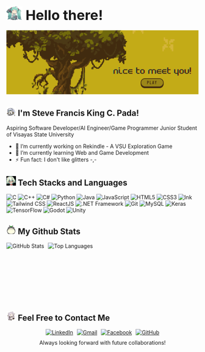 ## <img src="images/miku-wave.gif" height=36px><span style="font-size: 36px;"> Hello there! </span> 

![Github Header](images/Steve%20Francis%20King%20C.%20Pada.png)



## <img src="images/frieren.gif" height=25px width=25px alt="frierering"> I'm Steve Francis King C. Pada!
Aspiring Software Developer/AI Engineer/Game Programmer Junior Student of Visayas State University 


- 🔭 I’m currently working on Rekindle - A VSU Exploration Game
- 🌱 I’m currently learning Web and Game Development
- ⚡ Fun fact: I don't like glitters -,-

## <img src="images/sucrosee.gif" height=25px width=25px alt="frierering"> Tech Stacks and Languages
![C](https://img.shields.io/badge/C-A8B9CC?style=for-the-badge&logo=c&logoColor=white)
![C++](https://img.shields.io/badge/C%2B%2B-00599C?style=for-the-badge&logo=c%2B%2B&logoColor=white)
![C#](https://img.shields.io/badge/C%23-239120?style=for-the-badge&logo=c-sharp&logoColor=white)
![Python](https://img.shields.io/badge/Python-3776AB?style=for-the-badge&logo=python&logoColor=white)
![Java](https://img.shields.io/badge/Java-ED8B00?style=for-the-badge&logo=openjdk&logoColor=white)
![JavaScript](https://img.shields.io/badge/JavaScript-F7DF1E?style=for-the-badge&logo=javascript&logoColor=black)
![HTML5](https://img.shields.io/badge/HTML5-E34F26?style=for-the-badge&logo=html5&logoColor=white)
![CSS3](https://img.shields.io/badge/CSS3-1572B6?style=for-the-badge&logo=css3&logoColor=white)
![Ink](https://img.shields.io/badge/Ink-000000?style=for-the-badge&logo=ink&logoColor=white)
![Tailwind CSS](https://img.shields.io/badge/Tailwind_CSS-06B6D4?style=for-the-badge&logo=tailwind-css&logoColor=white)
![ReactJS](https://img.shields.io/badge/React-61DAFB?style=for-the-badge&logo=react&logoColor=black)
![.NET Framework](https://img.shields.io/badge/.NET-512BD4?style=for-the-badge&logo=dotnet&logoColor=white)
![Git](https://img.shields.io/badge/Git-F05032?style=for-the-badge&logo=git&logoColor=white)
![MySQL](https://img.shields.io/badge/MySQL-4479A1?style=for-the-badge&logo=mysql&logoColor=white)
![Keras](https://img.shields.io/badge/Keras-FF0000?style=for-the-badge&logo=keras&logoColor=white)
![TensorFlow](https://img.shields.io/badge/TensorFlow-FF6F00?style=for-the-badge&logo=tensorflow&logoColor=white)
![Godot](https://img.shields.io/badge/Godot-478CBF?style=for-the-badge&logo=godot-engine&logoColor=white)
![Unity](https://img.shields.io/badge/Unity-000000?style=for-the-badge&logo=unity&logoColor=white)

## <img src="images/torotot.gif" height=25px width=25px alt="frierering"> My Github Stats

<div style="display: flex; align-items: start; justify-content: start; gap: 10px">
  <img src="https://github-readme-stats.vercel.app/api?username=padastevefrancisking&show_icons=true&theme=merko&rank_icon=github&hide=stars,issues" alt="GitHub Stats" height="150px"/>
  <img src="https://github-readme-stats.vercel.app/api/top-langs/?username=padastevefrancisking&size_weight=0.5&count_weight=0.5&show_icons=true&theme=merko&langs_count=4" alt="Top Languages" height="150px" />
</div>

## <img src="images/freibyen.gif" height=25px width=25px alt="frierering"> Feel Free to Contact Me

<div style="display:flex; align-items: center; justify-content: center; gap: 10px; margin-bottom: 10px">
    <a href="https://www.linkedin.com/in/steve-francis-king-pada-2b7432327/" target="_blank">
    <img src="https://cdn.jsdelivr.net/gh/devicons/devicon/icons/linkedin/linkedin-original.svg" alt="LinkedIn" width="40" height="40"/>
    </a>
    <a href="mailto:padastevefrancisking@gmail.com" target="_blank">
    <img src="https://upload.wikimedia.org/wikipedia/commons/4/4e/Gmail_Icon.png" alt="Gmail" width="40" height="40"/>
    </a>
    <a href="https://www.facebook.com/steve.pada" target="_blank">
    <img src="https://cdn.jsdelivr.net/gh/devicons/devicon/icons/facebook/facebook-original.svg" alt="Facebook" width="40" height="40"/>
    </a>
    <a href="https://github.com/padastevefrancisking" target="_blank">
    <img src="https://cdn.jsdelivr.net/gh/devicons/devicon/icons/github/github-original.svg" alt="GitHub" width="40" height="40"/>
    </a>
</div>
<div style="display:flex; align-items: center; justify-content: center;">
Always looking forward with future collaborations!



<!--
**padastevefrancisking/padastevefrancisking** is a ✨ _special_ ✨ repository because its `README.md` (this file) appears on your GitHub profile.

Here are some ideas to get you started:


-->


